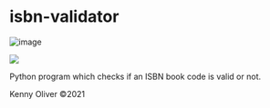 # isbn-validator

![image](https://www.codefactor.io/repository/github/KennyOliver/isbn-validator/badge?style=for-the-badge)

[![](https://repl.it/badge/github/KennyOliver/isbn-validator)](https://repl.it/@KennyOliver/repl-name)

Python program which checks if an ISBN book code is valid or not.

Kenny Oliver ©2021
